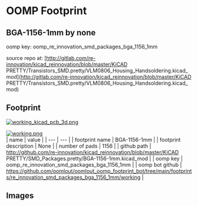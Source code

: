 # OOMP Footprint  
## BGA-1156-1mm  by none  
  
oomp key: oomp_re_innovation_smd_packages_bga_1156_1mm  
  
source repo at: [http://gitlab.com/re-innovation/kicad_reinnovation/blob/master/KiCAD PRETTY/Transistors_SMD.pretty/VLM0806_Housing_Handsoldering.kicad_mod](http://gitlab.com/re-innovation/kicad_reinnovation/blob/master/KiCAD PRETTY/Transistors_SMD.pretty/VLM0806_Housing_Handsoldering.kicad_mod)  
## Footprint  
  
[![working_kicad_pcb_3d.png](working_kicad_pcb_3d_600.png)](working_kicad_pcb_3d.png)  
  
[![working.png](working_600.png)](working.png)  
| name | value | 
| --- | --- | 
| footprint name | BGA-1156-1mm | 
| footprint description | None | 
| number of pads | 1156 | 
| github path | http://github.com/re-innovation/kicad_reinnovation/blob/master/KiCAD PRETTY/SMD_Packages.pretty/BGA-1156-1mm.kicad_mod | 
| oomp key | oomp_re_innovation_smd_packages_bga_1156_1mm | 
| oomp bot github | https://github.com/oomlout/oomlout_oomp_footprint_bot/tree/main/footprints/re_innovation_smd_packages_bga_1156_1mm/working | 
## Images  
